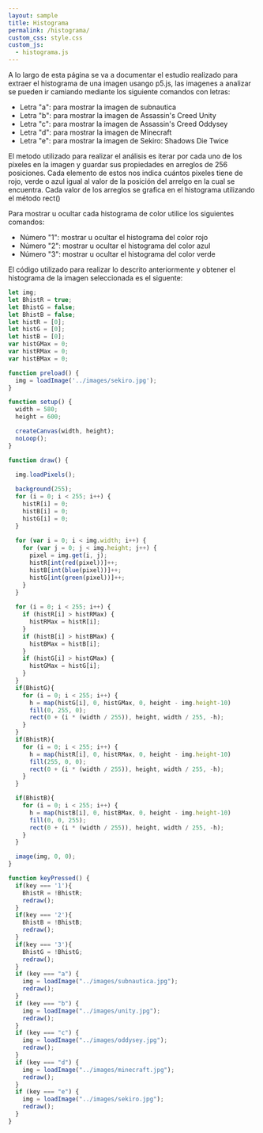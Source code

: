 ```yaml
---
layout: sample
title: Histograma
permalink: /histograma/
custom_css: style.css
custom_js:
  - histograma.js
---
```


A lo largo de esta página se va a documentar el estudio realizado para extraer el histograma de una imagen usango p5.js, las imagenes a analizar se pueden ir camiando mediante los siguiente comandos con letras:

- Letra "a": para mostrar la imagen de subnautica
- Letra "b": para mostrar la imagen de Assassin's Creed Unity
- Letra "c": para mostrar la imagen de Assassin's Creed Oddysey
- Letra "d": para mostrar la imagen de Minecraft
- Letra "e": para mostrar la imagen de Sekiro: Shadows Die Twice

El metodo utilizado para realizar el análisis es iterar por cada uno de los pixeles en la imagen y guardar sus propiedades en arreglos de 256 posiciones. Cada elemento de estos nos indica cuántos pixeles tiene de rojo, verde o azul igual al valor de la posición del arrelgo en la cual se encuentra. Cada valor de los arreglos se grafica en el histograma utilizando el método rect()

Para mostrar u ocultar cada histograma de color utilice los siguientes comandos:

- Número "1": mostrar u ocultar el histograma del color rojo
- Número "2": mostrar u ocultar el histograma del color azul
- Número "3": mostrar u ocultar el histograma del color verde

El código utilizado para realizar lo descrito anteriormente y obtener el histograma de la imagen seleccionada es el siguente:

```js
let img;
let BhistR = true;
let BhistG = false;
let BhistB = false;
let histR = [0];
let histG = [0];
let histB = [0];
var histGMax = 0;
var histRMax = 0;
var histBMax = 0;

function preload() {
  img = loadImage('../images/sekiro.jpg');
}

function setup() {
  width = 580;
  height = 600;

  createCanvas(width, height);
  noLoop();
}

function draw() {
  
  img.loadPixels();

  background(255);
  for (i = 0; i < 255; i++) {
    histR[i] = 0;
    histB[i] = 0;
    histG[i] = 0;
  }
  
  for (var i = 0; i < img.width; i++) {
    for (var j = 0; j < img.height; j++) {
      pixel = img.get(i, j);
      histR[int(red(pixel))]++;
      histB[int(blue(pixel))]++;
      histG[int(green(pixel))]++;
    }
  }
  
  for (i = 0; i < 255; i++) {
    if (histR[i] > histRMax) {
      histRMax = histR[i];
    }
    if (histB[i] > histBMax) {
      histBMax = histB[i];
    }
    if (histG[i] > histGMax) {
      histGMax = histG[i];
    }
  }
  if(BhistG){
    for (i = 0; i < 255; i++) {
      h = map(histG[i], 0, histGMax, 0, height - img.height-10)
      fill(0, 255, 0);
      rect(0 + (i * (width / 255)), height, width / 255, -h);
    }
  }
  if(BhistR){
    for (i = 0; i < 255; i++) {
      h = map(histR[i], 0, histRMax, 0, height - img.height-10)
      fill(255, 0, 0);
      rect(0 + (i * (width / 255)), height, width / 255, -h);
    }
  }

  if(BhistB){
    for (i = 0; i < 255; i++) {
      h = map(histB[i], 0, histBMax, 0, height - img.height-10)
      fill(0, 0, 255);
      rect(0 + (i * (width / 255)), height, width / 255, -h);
    }
  }

  image(img, 0, 0);
}

function keyPressed() {
  if(key === '1'){
    BhistR = !BhistR;
    redraw();
  }
  if(key === '2'){
    BhistB = !BhistB;
    redraw();
  }
  if(key === '3'){
    BhistG = !BhistG;
    redraw();
  }
  if (key === "a") {
    img = loadImage("../images/subnautica.jpg");
    redraw();
  }
  if (key === "b") {
    img = loadImage("../images/unity.jpg");
    redraw();
  }
  if (key === "c") {
    img = loadImage("../images/oddysey.jpg");
    redraw();
  }
  if (key === "d") {
    img = loadImage("../images/minecraft.jpg");
    redraw();
  }
  if (key === "e") {
    img = loadImage("../images/sekiro.jpg");
    redraw();
  }
}
```
<div class="histograma" id='histograma'></div>
